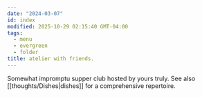 ```yaml
---
date: "2024-03-07"
id: index
modified: 2025-10-29 02:15:40 GMT-04:00
tags:
  - menu
  - evergreen
  - folder
title: atelier with friends.
---
```


Somewhat impromptu supper club hosted by yours truly. See also [[thoughts/Dishes|dishes]] for a comprehensive repertoire.

<!-- NOTE for menu design: -->
<!-- - h2 for main headers -->
<!-- - h3 for dishes -->
<!-- make sure to target the header with == for highlights -->
<!-- - p for description -->
